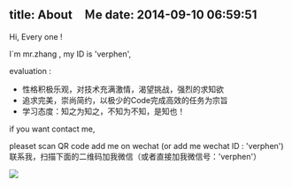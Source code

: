 title: About　Ｍe
date: 2014-09-10 06:59:51
---
Hi, Every one !

I`m mr.zhang , my ID is 'verphen',

evaluation :
	
-  性格积极乐观，对技术充满激情，渴望挑战，强烈的求知欲
-  追求完美，崇尚简约，以极少的Code完成高效的任务为宗旨
-  学习态度：知之为知之，不知为不知，是知也！

if you want contact me,

pleaset scan QR code add me on wechat (or add me wechat ID : 'verphen')<br/>
联系我，扫描下面的二维码加我微信（或者直接加我微信号：'verphen'）<br/>


<img src="/imgs/wechat_QR.png" />